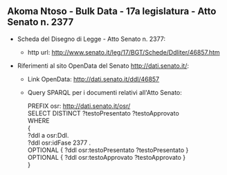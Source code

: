 ## Akoma Ntoso - Bulk Data - 17a legislatura - Atto Senato n. 2377 ##

* Scheda del Disegno di Legge - Atto Senato n. 2377:
	* http url: http://www.senato.it/leg/17/BGT/Schede/Ddliter/46857.htm

* Riferimenti al sito OpenData del Senato http://dati.senato.it/:
	* Link OpenData: http://dati.senato.it/ddl/46857
	* Query SPARQL per i documenti relativi all'Atto Senato:

        PREFIX osr: <http://dati.senato.it/osr/>  
		SELECT DISTINCT ?testoPresentato ?testoApprovato  
		WHERE  
		{  
		    ?ddl a osr:Ddl.  
		    ?ddl osr:idFase 2377 .  
		    OPTIONAL { ?ddl osr:testoPresentato ?testoPresentato }  
		    OPTIONAL { ?ddl osr:testoApprovato ?testoApprovato }  
		}
		